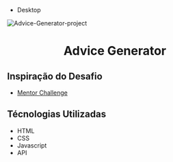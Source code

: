 - Desktop

![Advice-Generator-project](https://user-images.githubusercontent.com/109632184/217975794-e0b1e261-ca85-445b-a9d5-90ca755ebbfe.png)



<h1 align="center">Advice Generator</h1>

<h2>Inspiração do Desafio</h2>

- <a href="https:https://www.frontendmentor.io/challenges/advice-generator-app-QdUG-13db" target="_blank">Mentor Challenge</a>

<h2>Técnologias Utilizadas</h2>

- HTML
- CSS
- Javascript
- API
